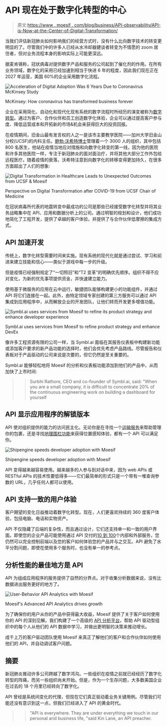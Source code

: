 # API 现在处于数字化转型的中心

> 原文:[https://www . moesif . com/blog/business/API-observability/API-is-Now-at-the-Center-of-Digital-Transformation/](https://www.moesif.com/blog/business/api-observability/APIs-are-Now-at-the-Center-of-Digital-Transformation/)

当我们评估新冠肺炎如何影响我们的经营方式时，没有什么比向数字技术的转变更明显的了。尽管我们中的许多人已经从水冷却器健谈者转变为不情愿的 zoom 居住者，但对业务流程本身的影响实际上可能更深远。

据麦肯锡称，冠状病毒对提供数字产品和服务的公司起到了催化剂的作用。在所有业务领域，数字化的采用已经加速到相当于快进 6 年的程度，因此我们现在正在 2027 年运营，美国 60%的企业采用数字化流程。

![Acceleration of Digital Adoption Was 6 Years Due to Coronavirus McKinsey Study](img/1371cb833045f16d96c2f59a12dfe270.png)

<figcaption>
McKinsey: How coronavirus has transformed business forever</figcaption>

企业在采用简化、自动化和现代化现有系统的数字流程时所经历的演变被称为[数字转型](https://en.wikipedia.org/wiki/Digital_transformation#In_society)。通过为客户、合作伙伴和员工创造数字化体验，企业可以通过提高客户参与度、降低运营成本和开拓新的市场&机会来获得巨大的投资回报。

在疫情期间，旧金山最有发言权的人之一是该市主要教学医院——加州大学旧金山分校(UCSF)的内科主任。[鲍勃·沃希特博士](https://profiles.ucsf.edu/robert.wachter)管理着一个 3000 人的组织，其中包括 800 名医生，他站在疫情当地应对措施和向数字化转变的第一线，因为他的医院和许多其他医院一样，专注于新冠肺炎的面对面治疗，并将其他大部分工作外包给远程医疗。随着疫情的衰落，沃希特注意到向数字化的转移变得更加持久，在很多方面超出了人们的想象:

![Digital Transformation in Healthcare Leads to Unexpected Outcomes from UCSF & Moesif](img/b4112948fb41f8d0b41bf90e1eb9e56c.png)

<figcaption>
Perspective on Digital Transformation after COVID-19 from UCSF Chair of Medicine</figcaption>

在冠状病毒所代表的地震转变中最成功的公司是那些已经接受数字化转型并将其业务战略集中在 API、应用和数据分析上的公司。通过明智的规划和设计，他们成功地简化了工程开发，提供了卓越的客户体验，并提供了与合作伙伴低摩擦的集成方式。

## API 加速开发

传统上，数字化转型需要时间来实施。现有系统的现代化就是通过尝试、学习和前进来建立技能和信心——类似于游戏中每一步的升级。

但是疫情已经强制规定了“一切照旧”和“T2 变革”的明确优先顺序。组织不得不应对变化，为新的优先事项提供资金，并快速建立能力。

使用基于微服务的应用在云中运行，敏捷团队能够构建更小的功能组件，并通过 API 将它们连接在一起。此外，由特定领域专家创建的第三方服务可以通过 API 集成到应用程序中，从而解放企业的开发团队，让他们转而开发更多增值功能。

![Symbl.ai uses services from Moesif to refine its product strategy and enhance developer experience](img/5f677898baa65fb1549ea32ea495a941.png)

<figcaption>
Symbl.ai uses services from Moesif to refine product strategy and enhance DevEx</figcaption>

像许多工程资源有限的公司一样，当 Symbl.ai 面临在其报告仪表板中构建新功能或添加客户要求的新产品功能的选择时，他们会优先考虑产品路线。尽管报告和仪表板对于产品驱动的公司来说是次要的，但它仍然是至关重要的。

Symbl.ai 能够轻松地将 Moesif 的分析和仪表板功能添加到他们的产品中，从而加快了上市时间:

> > Surbhi Rathore, CEO and co-founder of Symbl.ai, said: "When you are a small company, it is difficult to concentrate 20% of the continuous engineering work on building a dashboard for yourself

## API 显示应用程序的解锁版本

API 使对组织提供的能力的访问民主化。无论你是在寻找一个[运输服务](https://www.moesif.com/blog/ebooks/shipengine-accelerates-developer-adoption-with-moesif-api-analytics-platform/)来帮助管理你的包裹，还是寻找[地理围栏功能](https://www.moesif.com/blog/ebooks/radar-accelerates-the-launch-of-their-developer-first-platform-with-Moesif/)来获得位置感知体验，都有一个 API 可以满足你。

![Shipengine speeds developer adoption with Moesif](img/e68290b4deb3ad595d197bc4a5c742ba.png)

<figcaption>
Shipengine speeds developer adoption with Moesif</figcaption>

API 变得越来越容易使用。越来越多的人参与到对话中来，因为 web APIs 或 RESTful APIs 的技术性要低得多——它们最简单的形式只是一个带有一堆查询参数的 URL，几乎任何人都可以使用。

## API 支持一致的用户体验

客户期望的变化日益推动着数字化转型。现在，人们更喜欢持续的 360 度客户体验，包括电脑、电话和实物资产。

API 不仅隐藏了后端的复杂性，而且通过设计，它们还支持单一和一致的用户界面。即使您的企业产品可能使用通过 API 交付的[10 到 100](https://www.moesif.com/blog/podcasts/developer-marketing/Podcast-Launching-API-Programs-in-Non-API-First-Companies/#biz-reasons-for-external-apis)个内部和外部服务，您仍然可以完全控制前端以及您的客户如何体验您的产品并与之交互。API 避免了水平分割问题，即使在使用多个服务时，也没有单一的参考点。

## 分析性能的最佳地方是 API

API 为组成应用程序的服务提供了自然的分界点。对于收集分析数据来说，没有比数据进出服务更好的地方了。

![User-Behavior API Analytics with Moesif](img/72ac4d78caa8c361e69aa1fb6ebe52f0.png)

<figcaption>
Moesif's Advanced API Analytics drives growth</figcaption>

为了确保你的用户从你的产品中获得最大收益，Moesif 提供了关于客户如何使用你的 API 的深刻见解。我们构建了一个高级的 [API 分析平台](https://www.moesif.com/features/api-analytics)，帮助 API 驱动型组织中的每个人从他们的 API 数据中学习，并做出更明智的决策来推动增长。

成千上万的客户驱动团队使用 Moesif 来真正了解他们的客户和合作伙伴如何使用他们的 API，并自动调试客户问题。

## 摘要

新冠肺炎推动许多公司跨越了数字鸿沟。一些组织在疫情之前就已经经历了数字化转型的阵痛，而另一些组织尚未开始。但是，作为一个生存问题，大多数美国企业在过去的 18 个月里已经转向了数字化。

API 曾经是系统间变化的代理，但现在它们真正驱动着业务关键用例。尽管我们可能还没有意识到这一点，但我们已经进入了 API 的黄金时代。

> > "API is everywhere. They are under everything we touch in our personal and business life, "said Kin Lane, an API preacher.